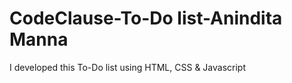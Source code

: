 # CodeClause-To-Do list-Anindita Manna
I developed this To-Do list using HTML, CSS &amp; Javascript 
